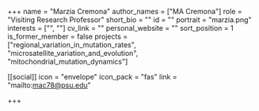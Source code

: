 +++
name = "Marzia Cremona"
author_names = ["MA Cremona"]
role = "Visiting Research Professor"
short_bio = ""
id = ""
portrait = "marzia.png"
interests = ["", ""]
cv_link = ""
personal_website = ""
sort_position = 1
is_former_member = false
projects = ["regional_variation_in_mutation_rates", "microsatellite_variation_and_evolution", "mitochondrial_mutation_dynamics"]

[[social]]
    icon = "envelope"
    icon_pack = "fas"
    link = "mailto:mac78@psu.edu"

+++

